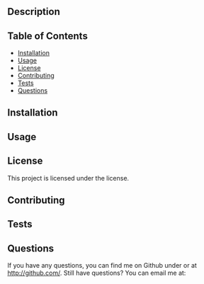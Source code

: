 # 

## Description


## Table of Contents
* [Installation](#Installation)
* [Usage](#Usage)
* [License](#License)
* [Contributing](#Contributing)
* [Tests](#Tests)
* [Questions](#Questions)


## Installation


## Usage


## License
This project is licensed under the  license.


## Contributing


## Tests


## Questions
If you have any questions, you can find me on Github under  or at http://github.com/. Still have questions? You can email me at: 
